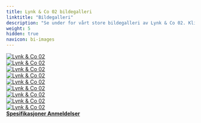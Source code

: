 ```yaml
---
title: Lynk & Co 02 bildegalleri
linktitle: "Bildegalleri"
description: "Se under for vårt store bildegalleri av Lynk & Co 02. Klikk på bildene for høyoppløselige versjoner."
weight: 5
hidden: true
navicon: bi-images
---
```

<!-- markdownlint-disable MD033 -->
<div class="row" id ="my-gallery">
	<div class="pswp-grid-item col-6 col-md-4">
		<a href="https://media.evkx.net/multimedia/models/lynk_and_co/02/02/details_1.jpg"
data-pswp-src="https://media.evkx.net/multimedia/models/lynk_and_co/02/02/details_1.jpg"
data-pswp-width="1920"
data-pswp-height="1920" 
target="_blank">
			<img src="https://media.evkx.net/multimedia/models/lynk_and_co/02/02/details_1_xst.jpg" alt="Lynk & Co 02" class="img-fluid " />
		</a>
	</div>
	<div class="pswp-grid-item col-6 col-md-4">
		<a href="https://media.evkx.net/multimedia/models/lynk_and_co/02/02/exterior_1.jpg"
data-pswp-src="https://media.evkx.net/multimedia/models/lynk_and_co/02/02/exterior_1.jpg"
data-pswp-width="3000"
data-pswp-height="2250" 
target="_blank">
			<img src="https://media.evkx.net/multimedia/models/lynk_and_co/02/02/exterior_1_xst.jpg" alt="Lynk & Co 02" class="img-fluid " />
		</a>
	</div>
	<div class="pswp-grid-item col-6 col-md-4">
		<a href="https://media.evkx.net/multimedia/models/lynk_and_co/02/02/exterior_2.jpg"
data-pswp-src="https://media.evkx.net/multimedia/models/lynk_and_co/02/02/exterior_2.jpg"
data-pswp-width="3000"
data-pswp-height="3000" 
target="_blank">
			<img src="https://media.evkx.net/multimedia/models/lynk_and_co/02/02/exterior_2_xst.jpg" alt="Lynk & Co 02" class="img-fluid " />
		</a>
	</div>
	<div class="pswp-grid-item col-6 col-md-4">
		<a href="https://media.evkx.net/multimedia/models/lynk_and_co/02/02/exterior_3.jpg"
data-pswp-src="https://media.evkx.net/multimedia/models/lynk_and_co/02/02/exterior_3.jpg"
data-pswp-width="3000"
data-pswp-height="2250" 
target="_blank">
			<img src="https://media.evkx.net/multimedia/models/lynk_and_co/02/02/exterior_3_xst.jpg" alt="Lynk & Co 02" class="img-fluid " />
		</a>
	</div>
	<div class="pswp-grid-item col-6 col-md-4">
		<a href="https://media.evkx.net/multimedia/models/lynk_and_co/02/02/exterior_4.jpg"
data-pswp-src="https://media.evkx.net/multimedia/models/lynk_and_co/02/02/exterior_4.jpg"
data-pswp-width="3000"
data-pswp-height="2250" 
target="_blank">
			<img src="https://media.evkx.net/multimedia/models/lynk_and_co/02/02/exterior_4_xst.jpg" alt="Lynk & Co 02" class="img-fluid " />
		</a>
	</div>
	<div class="pswp-grid-item col-6 col-md-4">
		<a href="https://media.evkx.net/multimedia/models/lynk_and_co/02/02/frontseats_1.jpg"
data-pswp-src="https://media.evkx.net/multimedia/models/lynk_and_co/02/02/frontseats_1.jpg"
data-pswp-width="1920"
data-pswp-height="1920" 
target="_blank">
			<img src="https://media.evkx.net/multimedia/models/lynk_and_co/02/02/frontseats_1_xst.jpg" alt="Lynk & Co 02" class="img-fluid " />
		</a>
	</div>
	<div class="pswp-grid-item col-6 col-md-4">
		<a href="https://media.evkx.net/multimedia/models/lynk_and_co/02/02/headlights_1.jpg"
data-pswp-src="https://media.evkx.net/multimedia/models/lynk_and_co/02/02/headlights_1.jpg"
data-pswp-width="3000"
data-pswp-height="2250" 
target="_blank">
			<img src="https://media.evkx.net/multimedia/models/lynk_and_co/02/02/headlights_1_xst.jpg" alt="Lynk & Co 02" class="img-fluid " />
		</a>
	</div>
	<div class="pswp-grid-item col-6 col-md-4">
		<a href="https://media.evkx.net/multimedia/models/lynk_and_co/02/02/main_1.jpg"
data-pswp-src="https://media.evkx.net/multimedia/models/lynk_and_co/02/02/main_1.jpg"
data-pswp-width="3000"
data-pswp-height="2250" 
target="_blank">
			<img src="https://media.evkx.net/multimedia/models/lynk_and_co/02/02/main_1_xst.jpg" alt="Lynk & Co 02" class="img-fluid " />
		</a>
	</div>
	<div class="pswp-grid-item col-6 col-md-4">
		<a href="https://media.evkx.net/multimedia/models/lynk_and_co/02/02/screens_1.jpg"
data-pswp-src="https://media.evkx.net/multimedia/models/lynk_and_co/02/02/screens_1.jpg"
data-pswp-width="1920"
data-pswp-height="1920" 
target="_blank">
			<img src="https://media.evkx.net/multimedia/models/lynk_and_co/02/02/screens_1_xst.jpg" alt="Lynk & Co 02" class="img-fluid " />
		</a>
	</div>
</div>
<script type="module">
  import PhotoSwipeLightbox from '/js/photoswipe-lightbox.esm.js';
    const lightbox = new PhotoSwipeLightbox({
       gallery: '#my-gallery',
        children: 'a',
        pswpModule: () => import('/js/photoswipe.esm.js')
    });
lightbox.init();
</script>
<div class="mt-3 mb-3">
<a href="../specifications/" class="text-decoration-none text-black">
<strong><i class="bi-arrow-left"></i> Spesifikasjoner </strong>
</a>
<a href="../reviews/" class="text-decoration-none text-black float-end">
<strong>Anmeldelser <i class="bi-arrow-right"></i></strong>
</a>
</div>
